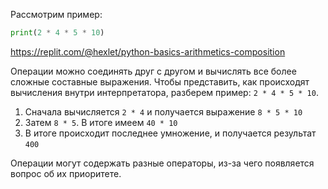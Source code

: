 Рассмотрим пример:

```python
print(2 * 4 * 5 * 10)
```

https://replit.com/@hexlet/python-basics-arithmetics-composition

Операции можно соединять друг с другом и вычислять все более сложные составные выражения. Чтобы представить, как происходят вычисления внутри интерпретатора, разберем пример: `2 * 4 * 5 * 10`.

1. Сначала вычисляется `2 * 4` и получается выражение `8 * 5 * 10`
2. Затем `8 * 5`. В итоге имеем `40 * 10`
3. В итоге происходит последнее умножение, и получается результат `400`

Операции могут содержать разные операторы, из-за чего появляется вопрос об их приоритете.
